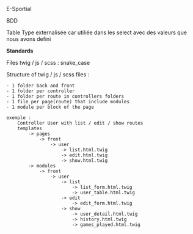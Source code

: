 E-Sportial


BDD

Table Type externalisée car utiliée dans les select avec des valeurs que nous avons defini  

**Standards**

Files twig / js / scss : snake_case

Structure of twig / js / scss files :

    - 1 folder back and front
    - 1 folder per controller
    - 1 folder per route in controllers folders    
    - 1 file per page(route) that include modules
    - 1 module per block of the page
    
    exemple :
        Controller User with list / edit / show routes
        templates
            -> pages
                -> front
                    -> user
                        -> list.html.twig
                        -> edit.html.twig
                        -> show.html.twig
            -> modules
                -> front
                    -> user
                        -> list
                            -> list_form.html.twig
                            -> user_table.html.twig
                        -> edit
                            -> edit_form.html.twig
                        -> show
                            -> user_detail.html.twig
                            -> history.html.twig
                            -> games_played.html.twig
                           

